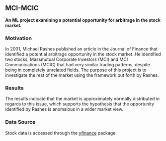 ## MCI-MCIC
**An ML project examining a potential opportunity for arbitrage in the stock market.**

### Motivation

In 2001, Michael Rashes published an article in the Journal of Finance that identified a potential arbitrage opportunity in the stock market. He identified two stocks, Massmutual Corporate Investors (MCI) and MCI Communications (MCIC) that had very similar trading patterns, despite being in completely unrelated fields. The purpose of this project is to investigate the rest of the market using the framework put forth by Rashes. 

### Results
The results indicate that the market is approximately normally distributed in regards to this issue, which supports the hypothesis that the opportunity identified by Rashes is anomalous in a wider market view.

### Data Source
Stock data is accessed through the [yfinance](https://pypi.org/project/yfinance/) package.
